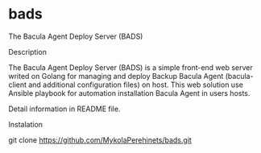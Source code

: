 # bads
The Bacula Agent Deploy Server (BADS)

Description

The Bacula Agent Deploy Server (BADS) is a simple front-end web server writed on Golang for managing and deploy Backup Bacula Agent (bacula-client and additional configuration files) on host.
This web solution use Ansible playbook for automation installation Bacula Agent in users hosts.

Detail information in README file.

Instalation

git clone https://github.com/MykolaPerehinets/bads.git
